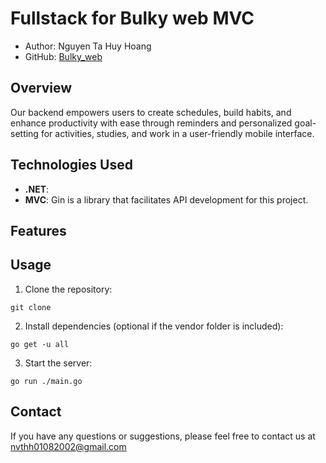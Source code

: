 # Fullstack for Bulky web MVC

- Author: Nguyen Ta Huy Hoang
- GitHub: [Bulky_web](https://github.com/NguyenTaHuyHoang)

## Overview
  
Our backend empowers users to create schedules, build habits, and enhance productivity with ease through reminders and personalized goal-setting for activities, studies, and work in a user-friendly mobile interface.
 
## Technologies Used

- **.NET**:
- **MVC**: Gin is a library that facilitates API development for this project.

## Features


## Usage

1. Clone the repository:

```
git clone 
```

2. Install dependencies (optional if the vendor folder is included):

```
go get -u all
```

3. Start the server:

```
go run ./main.go
```


## Contact

If you have any questions or suggestions, please feel free to contact us at nvthh01082002@gmail.com

